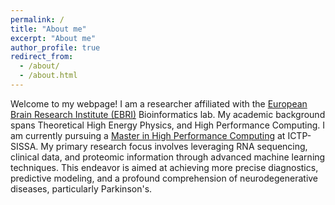 ```yaml
---
permalink: /
title: "About me"
excerpt: "About me"
author_profile: true
redirect_from: 
  - /about/
  - /about.html
---
```


Welcome to my webpage! I am a researcher affiliated with the  [European Brain Research Institute (EBRI)](https://www.ebri.it/) Bioinformatics lab. My academic background spans Theoretical High Energy Physics, and High Performance Computing. I am currently pursuing a [Master in High Performance Computing](https://www.mhpc.it/) at ICTP-SISSA. My primary research focus involves leveraging RNA sequencing, clinical data, and proteomic information through advanced machine learning techniques. This endeavor is aimed at achieving more precise diagnostics, predictive modeling, and a profound comprehension of neurodegenerative diseases, particularly Parkinson's.
